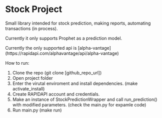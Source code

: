 <h1>Stock Project</h1>

<p>Small library intended for stock prediction, making reports, automating transactions (in process). </p>

<p>Currently it only supports Prophet as a prediction model.</p>
<p>Currently the only supported api is [alpha-vantage](https://rapidapi.com/alphavantage/api/alpha-vantage) </p>

<p> How to run: 
<ol>
<li>Clone the repo (git clone [github_repo_url]) </li>
<li>Open project folder</li>
<li>Enter the virutal enviroment and install dependencies. (make activate_install) </li>
<li>Create RAPIDAPI account and credentials.</li> 
<li>Make an instance of StockPredictionWrapper and call run_prediction() with modified parameters. (check the main.py for expamle code) </li>
<li>Run main.py (make run)</li>
</ol>
</p>
